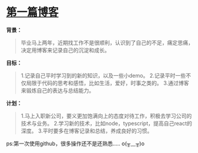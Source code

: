 # [第一篇博客](https://github.com/liangyisong34/Suguy-blog/issues/1)

**背景：** 

> 毕业马上两年，近期找工作不是很顺利，认识到了自己的不足，痛定思痛，决定用博客来记录自己的沉淀和成长。

**目标：**

>  1.记录自己平时学习到的新的知识，以及一些小demo。
>                   2.记录平时一些不仅局限于代码的思考和感悟，比如生活，爱好，时事之类的。
>                   3.通过博客来锻炼自己的表达与总结能力。

**计划：** 

> 1.马上入职新公司，要义更加饱满向上的态度对待工作，积极去学习公司的技术与业务。
>                   2.学习新的技术，比如node，typescript，提高自己react的深度。
>                   3.平时要多在博客记录和总结，养成良好的习惯。

ps:第一次使用github，很多操作还不是还熟悉..... o(╥﹏╥)o